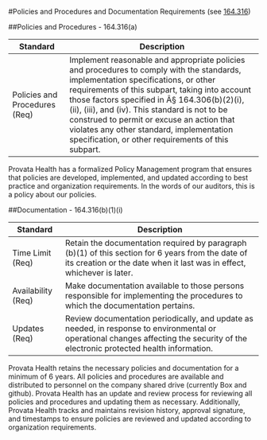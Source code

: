 #Policies and Procedures and Documentation Requirements (see <a href="http://www.hhs.gov/ocr/privacy/hipaa/administrative/securityrule/pprequirements.pdf">164.316</a>)


##Policies and Procedures - 164.316(a)

Standard | Description
--------- | -----------
Policies and Procedures (Req) | Implement reasonable and appropriate policies and procedures to comply with the standards, implementation specifications, or other requirements of this subpart, taking into account those factors specified in Â§ 164.306(b)(2)(i), (ii), (iii), and (iv). This standard is not to be construed to permit or excuse an action that violates any other standard, implementation specification, or other requirements of this subpart.

Provata Health has a formalized Policy Management program that ensures that policies are developed, implemented, and updated according to best practice and organization requirements. In the words of our auditors, this is a policy about our policies.


##Documentation - 164.316(b)(1)(i)

Standard | Description
--------- | -----------
Time Limit (Req) | Retain the documentation required by paragraph (b)(1) of this section for 6 years from the date of its creation or the date when it last was in effect, whichever is later.
Availability (Req) | Make documentation available to those persons responsible for implementing the procedures to which the documentation pertains.
Updates (Req) | Review documentation periodically, and update as needed, in response to environmental or operational changes affecting the security of the electronic protected health information.

Provata Health retains the necessary policies and documentation for a minimum of 6 years. All policies and procedures are available and distributed to personnel on the company shared drive (currently Box and github). Provata Health has an update and review process for reviewing all policies and procedures and updating them as necessary. Additionally, Provata Health tracks and maintains revision history, approval signature, and timestamps to ensure policies are reviewed and updated according to organization requirements.
